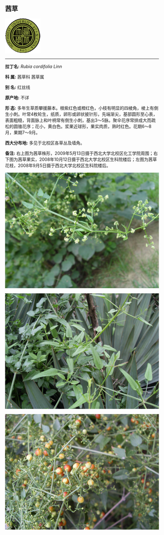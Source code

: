 ## 茜草

![西北大学校园网络植物志](JPG/nwu.gif)

---

**拉丁名:**  _Rubia cordifolia Linn_

**科 属:** 茜草科 茜草属

**别 名:** 红丝线

**原产地:** 不详

**形  态:** 多年生草质攀援藤本。根紫红色或橙红色，小枝有明显的四棱角，棱上有倒生小刺。叶常4枚轮生，纸质，卵形或卵状披针形，先端渐尖，基部圆形至心表，表面粗糙，背面脉上和叶柄常有倒生小刺，基出3～5脉。聚伞花序常排成大而疏松的圆锥花序；花小，黄白色。浆果近球形，果实肉质，熟时红色。花期6～8月，果期7～9月。

**西大分布地:** 多见于北校区各草丛及墙角。　　　　　　　　　

**备注:** 右上图为茜草株形，2009年5月13日摄于西北大学北校区化工学院周围；右下图为茜草果实，2008年10月12日摄于西北大学北校区生科院楼后；左图为茜草花枝，2008年9月5日摄于西北大学北校区生科院楼后。

![茜草](JPG/茜草.JPG) 

![茜草](JPG/茜草1.JPG) 

![茜草](JPG/茜草2.JPG) 

